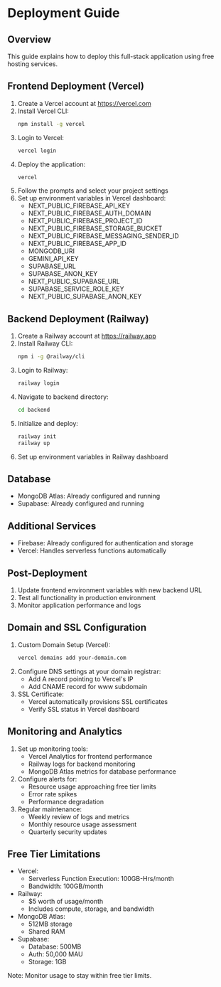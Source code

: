 # Deployment Guide

## Overview
This guide explains how to deploy this full-stack application using free hosting services.

## Frontend Deployment (Vercel)
1. Create a Vercel account at https://vercel.com
2. Install Vercel CLI:
   ```bash
   npm install -g vercel
   ```
3. Login to Vercel:
   ```bash
   vercel login
   ```
4. Deploy the application:
   ```bash
   vercel
   ```
5. Follow the prompts and select your project settings
6. Set up environment variables in Vercel dashboard:
   - NEXT_PUBLIC_FIREBASE_API_KEY
   - NEXT_PUBLIC_FIREBASE_AUTH_DOMAIN
   - NEXT_PUBLIC_FIREBASE_PROJECT_ID
   - NEXT_PUBLIC_FIREBASE_STORAGE_BUCKET
   - NEXT_PUBLIC_FIREBASE_MESSAGING_SENDER_ID
   - NEXT_PUBLIC_FIREBASE_APP_ID
   - MONGODB_URI
   - GEMINI_API_KEY
   - SUPABASE_URL
   - SUPABASE_ANON_KEY
   - NEXT_PUBLIC_SUPABASE_URL
   - SUPABASE_SERVICE_ROLE_KEY
   - NEXT_PUBLIC_SUPABASE_ANON_KEY

## Backend Deployment (Railway)
1. Create a Railway account at https://railway.app
2. Install Railway CLI:
   ```bash
   npm i -g @railway/cli
   ```
3. Login to Railway:
   ```bash
   railway login
   ```
4. Navigate to backend directory:
   ```bash
   cd backend
   ```
5. Initialize and deploy:
   ```bash
   railway init
   railway up
   ```
6. Set up environment variables in Railway dashboard

## Database
- MongoDB Atlas: Already configured and running
- Supabase: Already configured and running

## Additional Services
- Firebase: Already configured for authentication and storage
- Vercel: Handles serverless functions automatically

## Post-Deployment
1. Update frontend environment variables with new backend URL
2. Test all functionality in production environment
3. Monitor application performance and logs

## Domain and SSL Configuration
1. Custom Domain Setup (Vercel):
   ```bash
   vercel domains add your-domain.com
   ```
2. Configure DNS settings at your domain registrar:
   - Add A record pointing to Vercel's IP
   - Add CNAME record for www subdomain
3. SSL Certificate:
   - Vercel automatically provisions SSL certificates
   - Verify SSL status in Vercel dashboard

## Monitoring and Analytics
1. Set up monitoring tools:
   - Vercel Analytics for frontend performance
   - Railway logs for backend monitoring
   - MongoDB Atlas metrics for database performance
2. Configure alerts for:
   - Resource usage approaching free tier limits
   - Error rate spikes
   - Performance degradation
3. Regular maintenance:
   - Weekly review of logs and metrics
   - Monthly resource usage assessment
   - Quarterly security updates

## Free Tier Limitations
- Vercel: 
  - Serverless Function Execution: 100GB-Hrs/month
  - Bandwidth: 100GB/month
- Railway:
  - $5 worth of usage/month
  - Includes compute, storage, and bandwidth
- MongoDB Atlas:
  - 512MB storage
  - Shared RAM
- Supabase:
  - Database: 500MB
  - Auth: 50,000 MAU
  - Storage: 1GB

Note: Monitor usage to stay within free tier limits.
